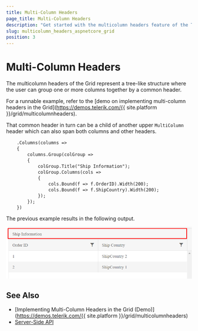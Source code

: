 ```yaml
---
title: Multi-Column Headers
page_title: Multi-Column Headers
description: "Get started with the multicolumn headers feature of the Telerik UI Grid HtmlHelper for {{ site.framework }} (Demo) allowing you to group together one or more columns by a common header."
slug: multicolumn_headers_aspnetcore_grid
position: 3
---
```


# Multi-Column Headers

The multicolumn headers of the Grid represent a tree-like structure where the user can group one or more columns together by a common header.

For a runnable example, refer to the [demo on implementing multi-column headers in the Grid](https://demos.telerik.com/{{ site.platform }}/grid/multicolumnheaders).

That common header in turn can be a child of another upper `MultiColumn` header which can also span both columns and other headers.

        .Columns(columns =>
        {
            columns.Group(colGroup =>
            {
                colGroup.Title("Ship Information");
                colGroup.Columns(cols =>
                {
                    cols.Bound(f => f.OrderID).Width(200);
                    cols.Bound(f => f.ShipCountry).Width(200);
                });
            });
        })

The previous example results in the following output.

![A Telerik UI Grid HtmlHelper for {{ site.framework }} with a column group](colgroup.png)

## See Also

* [Implementing Multi-Column Headers in the Grid (Demo)](https://demos.telerik.com/{{ site.platform }}/grid/multicolumnheaders)
* [Server-Side API](/api/grid)

